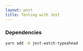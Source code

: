 ```yaml
---
layout: post
title: Testing with Jest
---
```


### Dependencies

```sh
yarn add -D jest-watch-typeahead
```